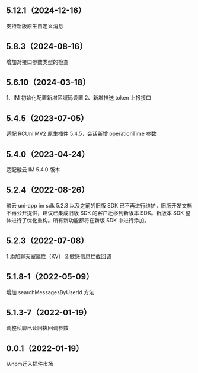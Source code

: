 ## 5.12.1（2024-12-16）
支持新版原生自定义消息
## 5.8.3（2024-08-16）
增加对接口参数类型的检查
## 5.6.10（2024-03-18）
1、IM 初始化配置新增区域码设置
2、新增推送 token 上报接口
## 5.4.5（2023-07-05）
适配 RCUniIMV2 原生插件 5.4.5，会话新增 operationTime 参数
## 5.4.0（2023-04-24）
适配融云 IM 5.4.0 版本
## 5.2.4（2022-08-26）
融云 uni-app im sdk 5.2.3 以及之前的旧版 SDK 已不再进行维护，旧版开发文档不再公开提供，建议已集成旧版 SDK 的客户迁移到新版本 SDK。新版本 SDK 整体进行了优化重构。所有新功能都将在新版 SDK 中进行添加。
## 5.2.3（2022-07-08）
1.添加聊天室属性（KV）
2.敏感信息拦截回调
## 5.1.8-1（2022-05-09）
增加 searchMessagesByUserId 方法
## 5.1.3-7（2022-01-19）
调整私聊已读回执回调参数
## 0.0.1（2022-01-19）
从npm迁入插件市场
